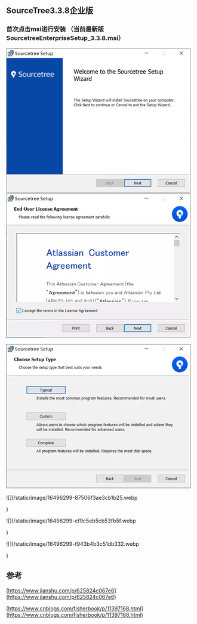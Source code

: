 ## SourceTree3.3.8企业版

### 首次点击msi进行安装 （当前最新版SourcetreeEnterpriseSetup\_3.3.8.msi）

![](/static/image/16496299-cd7cb57ba43ac72c.webp)
![](/static/image/16496299-6798c28cc45930b3.webp)

![](/static/image/16496299-a7378f6cbe703f9b.webp)



![](/static/image/16496299-87506f3ae3cb1b25.webp

)


![](/static/image/16496299-cf9c5eb5cb53fb5f.webp

)


![](/static/image/16496299-f943b4b3c51db332.webp

)
## 参考

[https://www.jianshu.com/p/625824c067e6](https://www.jianshu.com/p/625824c067e6)

[https://www.cnblogs.com/fisherbook/p/11397168.html](https://www.cnblogs.com/fisherbook/p/11397168.html)

